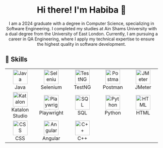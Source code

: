 <h1 align="center">Hi there! I'm Habiba 👋</h1>

<p align="center">
  I am a 2024 graduate with a degree in Computer Science, specializing in Software Engineering. I completed my studies at Ain Shams University with a dual degree from the University of East London. Currently, I am pursuing a career in QA Engineering, where I apply my technical expertise to ensure the highest quality in software development.
</p>
<h2>🚀 Skills</h2>

<table align="center">
  <tr>
    <td align="center" width="96">
      <img src="https://cdn.worldvectorlogo.com/logos/java-4.svg" alt="Java" width="48" height="48" />
      <br />Java
    </td>
    <td align="center" width="96">
      <img src="https://avatars.githubusercontent.com/u/12096092?s=200&v=4" alt="Selenium" width="48" height="48" />
      <br />Selenium
    </td>
    <td align="center" width="96">
      <img src="https://testng.org/img/testng-logo.png" alt="TestNG" width="48" height="48" />
      <br />TestNG
    </td>
    <td align="center" width="96">
      <img src="https://www.vectorlogo.zone/logos/getpostman/getpostman-icon.svg" alt="Postman" width="48" height="48" />
      <br />Postman
    </td>
    <td align="center" width="96">
      <img src="https://jmeter.apache.org/images/jmeter_square.svg" alt="JMeter" width="48" height="48" />
      <br />JMeter
    </td>
  </tr>
  <tr>
    <td align="center" width="96">
      <img src="https://upload.wikimedia.org/wikipedia/commons/thumb/0/05/Katalon-logo.png/480px-Katalon-logo.png" alt="Katalon" width="48" height="48" />
      <br />Katalon Studio
    </td>
    <td align="center" width="96">
      <img src="https://playwright.dev/img/playwright-logo.svg" alt="Playwright" width="48" height="48" />
      <br />Playwright
    </td>
    <td align="center" width="96">
      <img src="https://img.icons8.com/ios-filled/50/000000/sql.png" alt="SQL" width="48" height="48" />
      <br />SQL
    </td>
    <td align="center" width="96">
      <img src="https://cdn.worldvectorlogo.com/logos/python-5.svg" alt="Python" width="48" height="48" />
      <br />Python
    </td>
    <td align="center" width="96">
      <img src="https://cdn.worldvectorlogo.com/logos/html5.svg" alt="HTML" width="48" height="48" />
      <br />HTML
    </td>
  </tr>
  <tr>
    <td align="center" width="96">
      <img src="https://cdn.worldvectorlogo.com/logos/css-3.svg" alt="CSS" width="48" height="48" />
      <br />CSS
    </td>
    <td align="center" width="96">
      <img src="https://cdn.worldvectorlogo.com/logos/angular-icon-1.svg" alt="Angular" width="48" height="48" />
      <br />Angular
    </td>
    <td align="center" width="96">
      <img src="https://cdn.worldvectorlogo.com/logos/c.svg" alt="C++" width="48" height="48" />
      <br />C++
    </td>
  </tr>
</table>


